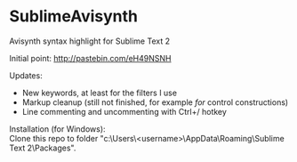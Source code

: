 SublimeAvisynth
===================

Avisynth syntax highlight for Sublime Text 2

Initial point: http://pastebin.com/eH49NSNH

Updates: 
 * New keywords, at least for the filters I use
 * Markup cleanup (still not finished, for example *for* control constructions)
 * Line commenting and uncommenting with Ctrl+/ hotkey

Installation (for Windows): <br>
Clone this repo to folder "c:\Users\\\<username>\AppData\Roaming\Sublime Text 2\Packages\".
